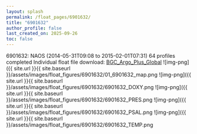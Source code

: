 ```yaml
---
layout: splash
permalink: /float_pages/6901632/
title: "6901632"
author_profile: false
last_created_on: 2025-09-26
toc: false
---
```

 
6901632: NAOS (2014-05-31T09:08 to 2015-02-01T07:31)
64 profiles completed
Individual float file download: [BGC_Argo_Plus_Global](https://ftp.soest.hawaii.edu/bgc_argo_plus/Individual_Floats/outliers_removed/6901632_Sprof_processed.nc)
![img-png]({{ site.url }}{{ site.baseurl }}/assets/images/float_figures/6901632/01_6901632_map.png
![img-png]({{ site.url }}{{ site.baseurl }}/assets/images/float_figures/6901632/6901632_DOXY.png
![img-png]({{ site.url }}{{ site.baseurl }}/assets/images/float_figures/6901632/6901632_PRES.png
![img-png]({{ site.url }}{{ site.baseurl }}/assets/images/float_figures/6901632/6901632_PSAL.png
![img-png]({{ site.url }}{{ site.baseurl }}/assets/images/float_figures/6901632/6901632_TEMP.png
